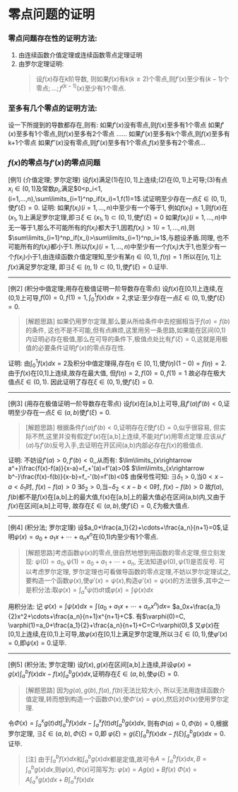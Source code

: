 # 零点问题的证明

### 零点问题存在性的证明方法:

1. 由连续函数介值定理或连续函数零点定理证明
2. 由罗尔定理证明:
    > 设$f(x)$存在$k$阶导数, 则如果$f(x)$有$k(k\ge2)$个零点,则$f'(x)$至少有$(k-1)$个零点$;...;f^{(k-1)}(x)$至少有1个零点.

### 至多有几个零点的证明方法:

设一下所提到的导数都存在,则有:
如果$f'(x)$没有零点,则$f(x)$至多有1个零点
如果$f'(x)$至多有1个零点,则$f(x)$至多有2个零点
......
如果$f'(x)$至多有k个零点,则$f(x)$至多有k+1个零点
如果$f''(x)$没有零点,则$f'(x)$至多有1个零点,$f(x)$至多有2个零点...

### $f(x)$的零点与$f'(x)$的零点问题

[例1] (介值定理; 罗尔定理)
设$f(x)$满足(1)在$[0,1]$上连续;(2)在$(0,1)$上可导;(3)有点$x_i\in(0,1)$及常数$p_i$,满足$0<p_i<1,(i=1,...,n),\sum\limits_{i=1}^np_if(x_i)=1,f(1)=1$.试证明至少存在一点$\xi\in(0,1)$,使$f'(\xi)=0$.
证明:
如果$f(x_i)(i=1,...,n)$中至少有一个等于1, 例如$f(x_1)=1$,则$f(x)$在$(x_1,1)$上满足罗尔定理,即$\exists\xi\in(x_1,1)\subset(0,1)$,使$f'(\xi)=0$
如果$f(x_i)(i=1,...,n)$中无一等于1,那么不可能所有的$f(x_i)$都大于1,因若$f(x_i)>1(i=1,...,n)$,则$\sum\limits_{i=1}^np_if(x_i)>\sum\limits_{i=1}^np_i=1$,与题设矛盾.同理, 也不可能所有的$f(x_i)$都小于1.
所以$f(x_i)(i=1,...,n)$中至少有一个$f(x_i)$大于1,也至少有一个$f(x_i)$小于1,由连续函数介值定理知,至少有某$\eta\in(0,1),f(\eta)=1$
所以在$[\eta, 1]$上$f(x)$满足罗尔定理, 即$\exists\xi\in(\eta,1)\subset(0,1),$使$f'(\xi)=0$.证毕.

---

[例2] (积分中值定理;用存在极值证明一阶导数存在零点)
设$f(x)$在[0,1]上连续,在(0,1)上可导,$f(0)=0,f(1)=1, \int_0^1f(x)dx=2$,求证:至少存在一点$\xi\in(0,1),$使$f'(\xi)=0$.
>[解题思路] 如果仍用罗尔定理,那么要从所给条件中去挖掘相当于$f(a)=f(b)$的条件, 这也不是不可能,但有点麻烦,这里用另一条思路,如果能在区间(0,1)内证明必存在极值,那么在可导的条件下,极值点处比有$f'(\xi)=0,$这就是用极值的必要条件证明$f'(x)$的零点存在性.

证明:
由$\int_0^1f(x)dx=2$及积分中值定理得,存在$\eta\in[0,1]$,使$f(\eta)(1-0)=f(\eta)=2$.
由于$f(x)$在[0,1]上连续,故存在最大值, 但$f(\eta)=2, f(0)=0,f(1)=1$
故必存在极大值点$\xi\in(0,1)$.
因此证明了存在$\xi\in(0,1),$使$f'(\xi)=0$.

---

[例3] (用存在极值证明一阶导数存在零点)
设$f(x)$在[a,b]上可导,且$f'(a)f'(b)<0$,证明至少存在一点$\xi\in(a,b)$使$f'(\xi)=0.$
>[解题思路] 根据条件$f'(a)f'(b)<0$,证明存在$\xi$使$f'(\xi)=0$,似乎很容易, 但实际不然,这里并没有假定$f'(x)$在[a,b]上连续,不能对$f'(x)$用零点定理.应该从$f'(a)$与$f'(b)$反号入手,去证明在开区间(a,b)内部必存在$f(x)$的极值点.

证明:
不妨设$f'(a)>0, f'(b)<0,$,从而有:
$\lim\limits_{x\rightarrow a^+}\frac{f(x)-f(a)}{x-a}=f_+'(a)=f'(a)>0$
$\lim\limits_{x\rightarrow b^-}\frac{f(x)-f(b)}{x-b}=f_-'(b)=f'(b)<0$
由保号性可知:
$\exists\delta_1>0,$当$0<x-a<\delta_1$时, $f(x)-f(a)>0$
$\exists\delta_2>0,$当$-\delta_2<x-b<0$时, $f(x)-f(b)>0$
故$f(a),f(b)$都不是$f(x)$在[a,b]上的最大值,f(x)在[a,b]上的最大值必在区间(a,b)内,又由于$f(x)$在区间[a,b]上可导, 故存在$\xi\in(a,b),$使$f'(\xi)=0, \xi$为极大值点.

---

[例4] (积分法; 罗尔定理)
设$a_0+\frac{a_1}{2}+\cdots+\frac{a_n}{n+1}=0$,证明$\psi(x)=a_0+a_1x+\cdots+a_nx^n$在(0,1)内至少有1个零点.
>[解题思路]考虑函数$\psi(x)$的零点,很自然地想到用函数的零点定理,但立刻发现:
>$\psi(0)=a_0, \psi(1)=a_0+a_1+\cdots+a_n$,
>无法知道$\psi(0), \psi(1)$是否反号. 可以考虑罗尔定理, 罗尔定理也可看做导函数的零点定理,不妨以罗尔定理试之,要构造一个函数$\varphi(x),$使$\varphi'(x)=\psi(x)$,构造$\varphi'(x)=\psi(x)$的方法很多,其中之一是积分法:取$\varphi(x)=\int_a^x\psi(t)dt$或$\varphi(x)=\int\psi(x)dx$

用积分法: 记
$\varphi(x)=\int\psi(x)dx=\int(a_0+a_1x+\cdots+a_nx^n)dx=$ $a_0x+\frac{a_1}{2}x^2+\cdots+\frac{a_n}{n+1}x^{n+1}+C$.
有$\varphi(0)=C, \varphi(1)=a_0+\frac{a_1}{2}+\frac{a_n}{n+1}+C=C=\varphi(0),$ 又$\varphi(x)$在[0,1]上连续,在(0,1)上可导,故$\varphi(x)$在[0,1]上满足罗尔定理,所以$\exists\xi\in(0,1)$,使$\varphi'(x)=0,$即$\psi(x)=0$.证毕.

---

[例5] (积分法; 罗尔定理)
设$f(x),g(x)$在区间[a,b]上连续,并设$\varphi(x)=g(x)\int_a^bf(x)dx - f(x)\int_a^bg(x)dx$,证明存在$\xi\in(a,b)$,使$\varphi(\xi)=0$.
>[解题思路] 因为$g(a),g(b),f(a),f(b)$无法比较大小, 所以无法用连续函数介值定理,转而想到构造一个函数$\Phi(x),$使$\Phi'(x)=\varphi(x)$,然后对$\Phi(x)$使用罗尔定理.

令$\Phi(x)=\int_a^xg(t)dt\int_a^bf(x)dx - \int_a^xf(t)dt\int_a^bg(x)dx,$ 则有$\Phi(a)=0, \Phi(b)=0$,根据罗尔定理, $\exists\xi\in(a,b),\Phi(\xi)=0$,即
$\varphi(\xi)=g(\xi)\int_a^bf(x)dx - f(\xi)\int_a^bg(x)dx = 0$.证毕.
>[注] 由于$\int_a^bf(x)dx$和$\int_a^bg(x)dx$都是定值,故可令$A=\int_a^bf(x)dx,B=\int_a^bg(x)dx$,则$\varphi(x), \Phi(x)$可简写为:
>$\varphi(x)=Ag(x)+Bf(x)$
>$\Phi(x)=A\int_a^xg(x)dx + B\int_a^xf(x)dx$